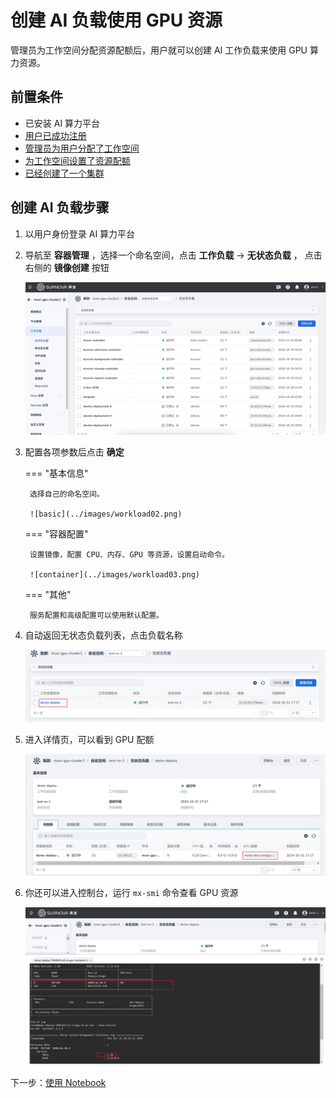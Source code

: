 # 创建 AI 负载使用 GPU 资源

管理员为工作空间分配资源配额后，用户就可以创建 AI 工作负载来使用 GPU 算力资源。

## 前置条件

- 已安装 AI 算力平台
- [用户已成功注册](../register/index.md)
- [管理员为用户分配了工作空间](../register/bindws.md)
- [为工作空间设置了资源配额](./quota.md)
- [已经创建了一个集群](../k8s/create-k8s.md)

## 创建 AI 负载步骤

1. 以用户身份登录 AI 算力平台
1. 导航至 **容器管理** ，选择一个命名空间，点击 **工作负载** -> **无状态负载** ，
   点击右侧的 **镜像创建** 按钮

    ![button](../images/workload01.png)

1. 配置各项参数后点击 **确定**

    === "基本信息"

        选择自己的命名空间。

        ![basic](../images/workload02.png)

    === "容器配置"

        设置镜像，配置 CPU、内存、GPU 等资源，设置启动命令。

        ![container](../images/workload03.png)

    === "其他"

        服务配置和高级配置可以使用默认配置。

1. 自动返回无状态负载列表，点击负载名称

    ![click name](../images/workload04.png)

1. 进入详情页，可以看到 GPU 配额

    ![check gpu](../images/workload05.png)

1. 你还可以进入控制台，运行 `mx-smi` 命令查看 GPU 资源

    ![check gpu](../images/workload06.png)

下一步：[使用 Notebook](./notebook.md)

